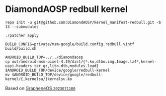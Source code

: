 # DiamondAOSP redbull kernel

```shell
repo init -u git@github.com:DiamondAOSP/kernel_manifest-redbull.git -b 13 --submodules

./patcher apply

BUILD_CONFIG=private/msm-google/build.config.redbull.vintf build/build.sh

ANDROID_BUILD_TOP=../../diamondaosp
cp out/android-msm-pixel-4.19/dist/{*.ko,dtbo.img,Image.lz4*,kernel-uapi-headers.tar.gz,lito.dtb,modules.load} $ANDROID_BUILD_TOP/device/google/redbull-kernel
mv $ANDROID_BUILD_TOP/device/google/redbull-kernel/{,kernelsu/}kernelsu.ko
```

Based on [GrapheneOS `2023071100`](https://github.com/GrapheneOS/kernel_manifest-redbull/tree/2023071100)
